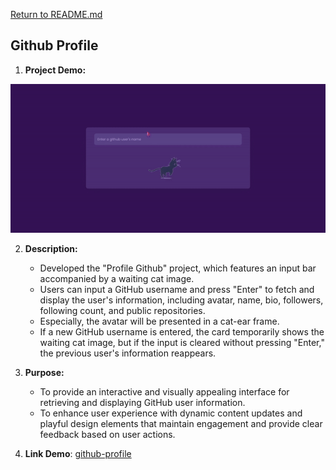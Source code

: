 [Return to README.md](https://github.com/nguyenthiyenchi/front-end-projects/blob/main/README.md)

## Github Profile
1. **Project Demo:**

![Github Profile](./resources/demo.gif)

2. **Description:** 
    - Developed the "Profile Github" project, which features an input bar accompanied by a waiting cat image. 
    - Users can input a GitHub username and press "Enter" to fetch and display the user's information, including avatar, name, bio, followers, following count, and public repositories. 
    - Especially, the avatar will be presented in a cat-ear frame.
    - If a new GitHub username is entered, the card temporarily shows the waiting cat image, but if the input is cleared without pressing "Enter," the previous user's information reappears.
    
3. **Purpose:** 
    - To provide an interactive and visually appealing interface for retrieving and displaying GitHub user information.
    - To enhance user experience with dynamic content updates and playful design elements that maintain engagement and provide clear feedback based on user actions.

4. **Link Demo**: [github-profile](https://chihiro-203.github.io/front-end-projects/5-github-profile/)